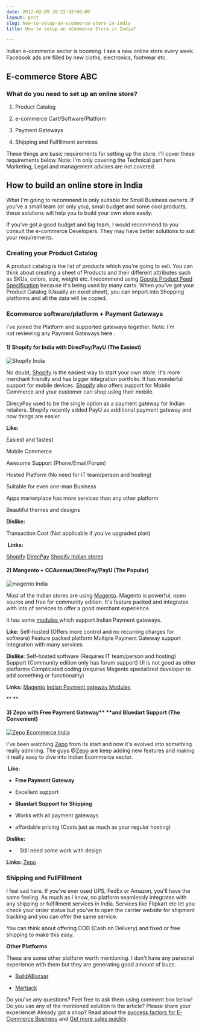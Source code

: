 ```yaml
---
date: 2012-02-09 20:22:42+00:00
layout: post
slug: how-to-setup-an-ecommerce-store-in-india
title: How to setup an eCommerce Store in India?

---
```


Indian e-commerce sector is booming. I see a new online store every week. Facebook ads are filled by new cloths, electronics, footwear etc. 


## E-commerce Store ABC ##




### What do you need to set up an online store?


  1. Product Catalog

	
  2. e-commerce Cart/Software/Platform

	
  3. Payment Gateways

	
  4. Shipping and Fulfillment services


These things are basic requirements for setting up the store. I'll cover these requirements below.
Note: I'm only covering the Technical part here. Marketing, Legal and management advises are not covered.


## How to build an online store in India


What I'm going to recommend is only suitable for Small Business owners. If you've a small team (or only you), small budget and some cool products, these solutions will help you to build your own store easily.

If you've got a good budget and big team, I would recommend to you consult the e-commerce Developers. They may have better solutions to suit your requirements.


### Creating your Product Catalog


A product catalog is the list of products which you're going to sell. You can think about creating a sheet of Products and their different attributes such as SKUs, colors, size, weight etc.
I recommend using [Google Product Feed Specification](http://support.google.com/merchants/bin/answer.py?hl=en&answer=188494#other) because it's being used by many carts. When you've got your Product Catalog (Usually an excel sheet), you can import into Shopping platforms and all the data will be copied.


### Ecommerce software/platform + Payment Gateways


I've joined the Platform and supported gateways together. Note: I'm not reviewing any Payment Gateways here .


#### **1) Shopify for India with DirecPay/PayU (The Easiest)**


![Shopify India](http://s3-ap-southeast-1.amazonaws.com/ankitkumar/images/Shopify-logo.png)

No doubt, [Shopify](http://bit.ly/ak-shopify) is the easiest way to start your own store. It's more merchant friendly and has bigger integration portfolio. It has wonderful support for mobile devices. [Shopify](http://bit.ly/ak-shopify) also offers support for Mobile Commerce and your customer can shop using their mobile.

DirecyPay used to be the single option as a payment gateway for Indian retailers. Shopify recently added PayU as additional payment gateway and now things are easier.

**Like:**

Easiest and fastest

Mobile Commerce

Awesome Support (Phone/Email/Forum)

Hosted Platform (No need for IT team/person and hosting)

Suitable for even one-man Business

Apps marketplace has more services than any other platform

Beautiful themes and designs

**Dislike:**

Transaction Cost (Not applicable if you've upgraded plan)




 **Links:**


[Shopify](http://bit.ly/ak-shopify)
[DirecPay](http://www.timesofmoney.com/direcpay/jsp/home.jsp)
[Shopify Indian stores](http://ankitkumar.in/shopify-stores-in-india/)


#### **2) Mangento + CCAvenue/DirecPay/PayU (The Popular)**




![magento India](http://ankitkumar.in/wp-content/uploads/16177v3-max-450x4503.png)


Most of the Indian stores are using [Magento](http://www.magentocommerce.com/). Magento is powerful, open source and free for community edition. It's feature packed and integrates with lots of services to offer a good merchant experience.

It has some [modules ](http://www.magentocommerce.com/magento-connect/integrations/payment-gateways.html?id=12848&s=1&pl=0&te=0&q=India&pr=0:635&t=0&p=1) which support Indian Payment gateways.

**Like:**
Self-hosted (Offers more control and no recurring charges for software)
Feature packed platform
Multiple Payment Gateway support
Integration with many services

**Dislike**:
Self-hosted software (Requires IT team/person and hosting)
Support (Community edition only has forum support)
UI is not good as other platforms
Complicated coding (requires Magento specialized developer to add something or functionality)

**Links:**
[ Magento](http://www.magentocommerce.com/)
[ Indian Payment gateway Modules](http://www.magentocommerce.com/magento-connect/integrations/payment-gateways.html?id=12848&s=1&pl=0&te=0&q=India&pr=0:635&t=0&p=1)

** **


#### 3) Zepo with Free Payment Gateway** **and Bluedart Support (The Convenient)




[![Zepo Ecommerce India](http://ankitkumar.in/wp-content/uploads/Zepo-Ecommerce-India.jpg)](http://bit.ly/ak-zepo)




I've been watching [Zepo](http://bit.ly/ak-zepo) from its start and now it's evolved into something really admiring. The guys @[Zepo](http://bit.ly/ak-zepo) are keep adding new features and making it really easy to dive into Indian Ecommerce sector.


 **Like:**



	
  * **Free Payment Gateway**

	
  * Excellent support

	
  * **Bluedart Support for Shipping**

	
  * Works with all payment gateways

	
  * affordable pricing (Costs just as much as your regular hosting)


**Dislike:**

*    Still need some work with design


**Links:**
[Zepo](http://bit.ly/ak-zepo)


### Shipping and FullFillment


I feel sad here. If you've ever used UPS, FedEx or Amazon, you'll have the same feeling.
As much as I know, no platform seamlessly integrates with any shipping or fulfillment services in India. Services like Flipkart etc let you check your order status but you've to open the carrier website for shipment tracking and you can offer the same service.

You can think about offering COD (Cash on Delivery) and fixed or free shipping to make this easy.

**Other Platforms**

These are some other platform worth mentioning. I don't have any personal experience with them but they are generating good amount of buzz.



	
  * [BuildABazaar](http://www.buildabazaar.com/)

	
  * [Martjack](http://www.martjack.com/)




Do you've any questions? Feel free to ask them using comment box below! Do you use any of the mentioned solution in the article? Please share your experience! Already got a shop? Read about the [success factors for E-Commerce Business](http://ankitkumar.in/5-key-success-factors-for-e-commerce-business/) and [Get more sales quickly](http://ankitkumar.in/a-mini-guide-to-get-more-sales-quickly/).
